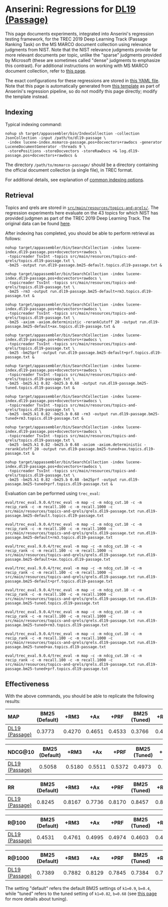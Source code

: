 # Anserini: Regressions for [DL19 (Passage)](https://github.com/microsoft/TREC-2019-Deep-Learning)

This page documents experiments, integrated into Anserini's regression testing framework, for the TREC 2019 Deep Learning Track (Passage Ranking Task) on the MS MARCO document collection using relevance judgments from NIST.
Note that the NIST relevance judgments provide far more relevant documents per topic, unlike the "sparse" judgments provided by Microsoft (these are sometimes called "dense" judgments to emphasize this contrast).
For additional instructions on working with MS MARCO document collection, refer to [this page](experiments-msmarco-passage.md).

The exact configurations for these regressions are stored in [this YAML file](../src/main/resources/regression/dl19-passage.yaml).
Note that this page is automatically generated from [this template](../src/main/resources/docgen/templates/dl19-passage.template) as part of Anserini's regression pipeline, so do not modify this page directly; modify the template instead.

## Indexing

Typical indexing command:

```
nohup sh target/appassembler/bin/IndexCollection -collection JsonCollection -input /path/to/dl19-passage \
 -index lucene-index.msmarco-passage.pos+docvectors+rawdocs -generator LuceneDocumentGenerator -threads 9 \
 -storePositions -storeDocvectors -storeRawDocs >& log.dl19-passage.pos+docvectors+rawdocs &
```

The directory `/path/to/msmarco-passage/` should be a directory containing the official document collection (a single file), in TREC format.

For additional details, see explanation of [common indexing options](common-indexing-options.md).

## Retrieval

Topics and qrels are stored in [`src/main/resources/topics-and-qrels/`](../src/main/resources/topics-and-qrels/).
The regression experiments here evaluate on the 43 topics for which NIST has provided judgmen as part of the TREC 2019 Deep Learning Track.
The original data can be found [here](https://trec.nist.gov/data/deep2019.html).

After indexing has completed, you should be able to perform retrieval as follows:

```
nohup target/appassembler/bin/SearchCollection -index lucene-index.dl19-passage.pos+docvectors+rawdocs \
 -topicreader TsvInt -topics src/main/resources/topics-and-qrels/topics.dl19-passage.txt \
 -bm25 -output run.dl19-passage.bm25-default.topics.dl19-passage.txt &

nohup target/appassembler/bin/SearchCollection -index lucene-index.dl19-passage.pos+docvectors+rawdocs \
 -topicreader TsvInt -topics src/main/resources/topics-and-qrels/topics.dl19-passage.txt \
 -bm25 -rm3 -output run.dl19-passage.bm25-default+rm3.topics.dl19-passage.txt &

nohup target/appassembler/bin/SearchCollection -index lucene-index.dl19-passage.pos+docvectors+rawdocs \
 -topicreader TsvInt -topics src/main/resources/topics-and-qrels/topics.dl19-passage.txt \
 -bm25 -axiom -axiom.deterministic -rerankCutoff 20 -output run.dl19-passage.bm25-default+ax.topics.dl19-passage.txt &

nohup target/appassembler/bin/SearchCollection -index lucene-index.dl19-passage.pos+docvectors+rawdocs \
 -topicreader TsvInt -topics src/main/resources/topics-and-qrels/topics.dl19-passage.txt \
 -bm25 -bm25prf -output run.dl19-passage.bm25-default+prf.topics.dl19-passage.txt &

nohup target/appassembler/bin/SearchCollection -index lucene-index.dl19-passage.pos+docvectors+rawdocs \
 -topicreader TsvInt -topics src/main/resources/topics-and-qrels/topics.dl19-passage.txt \
 -bm25 -bm25.k1 0.82 -bm25.b 0.68 -output run.dl19-passage.bm25-tuned.topics.dl19-passage.txt &

nohup target/appassembler/bin/SearchCollection -index lucene-index.dl19-passage.pos+docvectors+rawdocs \
 -topicreader TsvInt -topics src/main/resources/topics-and-qrels/topics.dl19-passage.txt \
 -bm25 -bm25.k1 0.82 -bm25.b 0.68 -rm3 -output run.dl19-passage.bm25-tuned+rm3.topics.dl19-passage.txt &

nohup target/appassembler/bin/SearchCollection -index lucene-index.dl19-passage.pos+docvectors+rawdocs \
 -topicreader TsvInt -topics src/main/resources/topics-and-qrels/topics.dl19-passage.txt \
 -bm25 -bm25.k1 0.82 -bm25.b 0.68 -axiom -axiom.deterministic -rerankCutoff 20 -output run.dl19-passage.bm25-tuned+ax.topics.dl19-passage.txt &

nohup target/appassembler/bin/SearchCollection -index lucene-index.dl19-passage.pos+docvectors+rawdocs \
 -topicreader TsvInt -topics src/main/resources/topics-and-qrels/topics.dl19-passage.txt \
 -bm25 -bm25.k1 0.82 -bm25.b 0.68 -bm25prf -output run.dl19-passage.bm25-tuned+prf.topics.dl19-passage.txt &
```

Evaluation can be performed using `trec_eval`:

```
eval/trec_eval.9.0.4/trec_eval -m map -c -m ndcg_cut.10 -c -m recip_rank -c -m recall.100 -c -m recall.1000 -c src/main/resources/topics-and-qrels/qrels.dl19-passage.txt run.dl19-passage.bm25-default.topics.dl19-passage.txt

eval/trec_eval.9.0.4/trec_eval -m map -c -m ndcg_cut.10 -c -m recip_rank -c -m recall.100 -c -m recall.1000 -c src/main/resources/topics-and-qrels/qrels.dl19-passage.txt run.dl19-passage.bm25-default+rm3.topics.dl19-passage.txt

eval/trec_eval.9.0.4/trec_eval -m map -c -m ndcg_cut.10 -c -m recip_rank -c -m recall.100 -c -m recall.1000 -c src/main/resources/topics-and-qrels/qrels.dl19-passage.txt run.dl19-passage.bm25-default+ax.topics.dl19-passage.txt

eval/trec_eval.9.0.4/trec_eval -m map -c -m ndcg_cut.10 -c -m recip_rank -c -m recall.100 -c -m recall.1000 -c src/main/resources/topics-and-qrels/qrels.dl19-passage.txt run.dl19-passage.bm25-default+prf.topics.dl19-passage.txt

eval/trec_eval.9.0.4/trec_eval -m map -c -m ndcg_cut.10 -c -m recip_rank -c -m recall.100 -c -m recall.1000 -c src/main/resources/topics-and-qrels/qrels.dl19-passage.txt run.dl19-passage.bm25-tuned.topics.dl19-passage.txt

eval/trec_eval.9.0.4/trec_eval -m map -c -m ndcg_cut.10 -c -m recip_rank -c -m recall.100 -c -m recall.1000 -c src/main/resources/topics-and-qrels/qrels.dl19-passage.txt run.dl19-passage.bm25-tuned+rm3.topics.dl19-passage.txt

eval/trec_eval.9.0.4/trec_eval -m map -c -m ndcg_cut.10 -c -m recip_rank -c -m recall.100 -c -m recall.1000 -c src/main/resources/topics-and-qrels/qrels.dl19-passage.txt run.dl19-passage.bm25-tuned+ax.topics.dl19-passage.txt

eval/trec_eval.9.0.4/trec_eval -m map -c -m ndcg_cut.10 -c -m recip_rank -c -m recall.100 -c -m recall.1000 -c src/main/resources/topics-and-qrels/qrels.dl19-passage.txt run.dl19-passage.bm25-tuned+prf.topics.dl19-passage.txt
```

## Effectiveness

With the above commands, you should be able to replicate the following results:

MAP                                     | BM25 (Default)| +RM3      | +Ax       | +PRF      | BM25 (Tuned)| +RM3      | +Ax       | +PRF      |
:---------------------------------------|-----------|-----------|-----------|-----------|-----------|-----------|-----------|-----------|
[DL19 (Passage)](https://trec.nist.gov/data/deep2019.html)| 0.3773    | 0.4270    | 0.4651    | 0.4533    | 0.3766    | 0.4249    | 0.4722    | 0.4522    |


NDCG@10                                 | BM25 (Default)| +RM3      | +Ax       | +PRF      | BM25 (Tuned)| +RM3      | +Ax       | +PRF      |
:---------------------------------------|-----------|-----------|-----------|-----------|-----------|-----------|-----------|-----------|
[DL19 (Passage)](https://trec.nist.gov/data/deep2019.html)| 0.5058    | 0.5180    | 0.5511    | 0.5372    | 0.4973    | 0.5231    | 0.5461    | 0.5536    |


RR                                      | BM25 (Default)| +RM3      | +Ax       | +PRF      | BM25 (Tuned)| +RM3      | +Ax       | +PRF      |
:---------------------------------------|-----------|-----------|-----------|-----------|-----------|-----------|-----------|-----------|
[DL19 (Passage)](https://trec.nist.gov/data/deep2019.html)| 0.8245    | 0.8167    | 0.7736    | 0.8170    | 0.8457    | 0.8229    | 0.8218    | 0.8178    |


R@100                                   | BM25 (Default)| +RM3      | +Ax       | +PRF      | BM25 (Tuned)| +RM3      | +Ax       | +PRF      |
:---------------------------------------|-----------|-----------|-----------|-----------|-----------|-----------|-----------|-----------|
[DL19 (Passage)](https://trec.nist.gov/data/deep2019.html)| 0.4531    | 0.4761    | 0.4995    | 0.4974    | 0.4603    | 0.4747    | 0.5065    | 0.4969    |


R@1000                                  | BM25 (Default)| +RM3      | +Ax       | +PRF      | BM25 (Tuned)| +RM3      | +Ax       | +PRF      |
:---------------------------------------|-----------|-----------|-----------|-----------|-----------|-----------|-----------|-----------|
[DL19 (Passage)](https://trec.nist.gov/data/deep2019.html)| 0.7389    | 0.7882    | 0.8129    | 0.7845    | 0.7384    | 0.7762    | 0.8094    | 0.7894    |

The setting "default" refers the default BM25 settings of `k1=0.9`, `b=0.4`, while "tuned" refers to the tuned setting of `k1=0.82`, `b=0.68` (see [this page](experiments-msmarco-passage.md) for more details about tuning).

